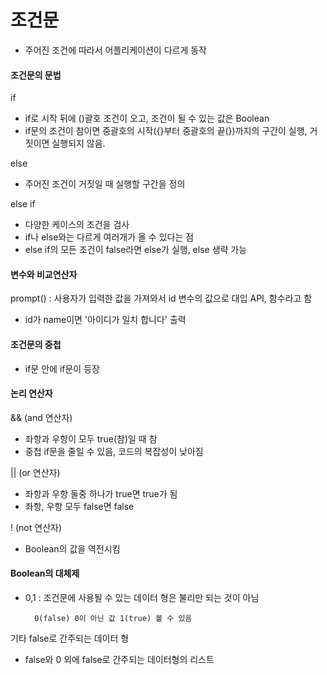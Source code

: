 # 조건문

* 주어진 조건에 따라서 어플리케이션이 다르게 동작

#### 조건문의 문법

if
* if로 시작 뒤에 \(\)괄호 조건이 오고, 조건이 될 수 있는 값은 Boolean
* if문의 조건이 참이면 중괄호의 시작\({}부터 중괄호의 끝\(}\)까지의 구간이 실행, 거짓이면 실행되지 않음.

else
* 주어진 조건이 거짓일 때 실행할 구간을 정의

else if
* 다양한 케이스의 조건을 검사
* if나 else와는 다르게 여러개가 올 수 있다는 점
* else if의 모든 조건이 false라면 else가 실행, else 생략 가능

#### 변수와 비교연산자

prompt\(\) : 사용자가 입력한 값을 가져와서 id 변수의 값으로 대입 API, 함수라고 함

* id가 name이면 '아이디가 일치 합니다' 출력

#### 조건문의 중첩

* if문 안에 if문이 등장 

#### 논리 연산자

&& \(and 연산자\)

* 좌항과 우항이 모두 true\(참\)일 때 참
* 중첩 if문을 줄일 수 있음, 코드의 복잡성이 낮아짐

\|\| \(or 연산자\)

* 좌항과 우항 둘중 하나가 true면 true가 됨
* 좌항, 우항 모두 false면 false

! \(not 연산자\)

* Boolean의 값을 역전시킴

#### Boolean의 대체제

* 0,1 : 조건문에 사용될 수 있는 데이터 형은 불리만 되는 것이 아님

  ```text
    0(false) 0이 아닌 값 1(true) 볼 수 있음
  ```

기타 false로 간주되는 데이터 형

* false와 0 외에 false로 간주되는 데이터형의 리스트

